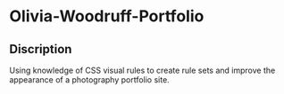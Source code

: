 # Olivia-Woodruff-Portfolio

## Discription

Using knowledge of CSS visual rules to create rule sets and improve the appearance of a photography portfolio site.
